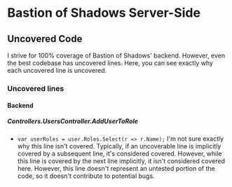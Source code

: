 # Bastion of Shadows Server-Side

## Uncovered Code

I strive for 100% coverage of Bastion of Shadows' backend. However, even the best codebase has uncovered lines. Here, you can see exactly why each uncovered line is uncovered.

### Uncovered lines
#### Backend

##### Controllers.UsersController.AddUserToRole

- `var userRoles = user.Roles.Select(r => r.Name);` I'm not sure exactly why this line isn't covered. Typically, if an uncoverable line is implicitly covered by a subsequent line, it's considered covered. However, while this line is covered by the next line implicitly, it isn't considered covered here. However, this line doesn't represent an untested portion of the code, so it doesn't contribute to potential bugs.